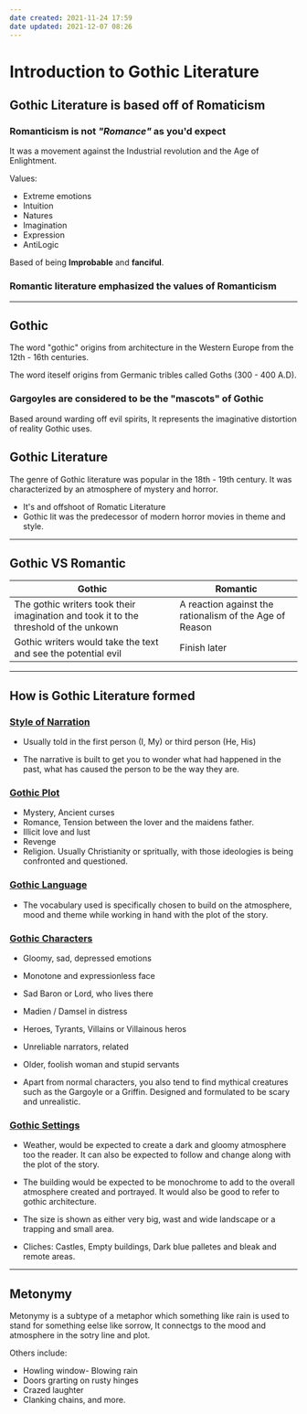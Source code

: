 ```yaml
---
date created: 2021-11-24 17:59
date updated: 2021-12-07 08:26
---
```


# Introduction to Gothic Literature

## Gothic Literature is based off of Romaticism

### Romanticism is not _"Romance"_ as you'd expect

It was a movement against the Industrial revolution and the Age of Enlightment.

Values:

- Extreme emotions
- Intuition
- Natures
- Imagination
- Expression
- AntiLogic

Based of being **Improbable** and **fanciful**.

### Romantic literature emphasized the values of Romanticism

---

## Gothic

The word "gothic" origins from architecture in the Western Europe from the 12th - 16th centuries.

The word iteself origins from Germanic tribles called Goths (300 - 400 A.D).

### Gargoyles are considered to be the "mascots" of Gothic

Based around warding off evil spirits, It represents the imaginative distortion of reality Gothic uses.

## Gothic Literature

The genre of Gothic literature was popular in the 18th - 19th century. It was characterized by an atmosphere of mystery and horror.

- It's and offshoot of Romatic Literature
- Gothic lit was the predecessor of modern horror movies in theme and style.

---

## Gothic VS Romantic

| Gothic                                                                               | Romantic                                                |
| ------------------------------------------------------------------------------------ | ------------------------------------------------------- |
| The gothic writers took their imagination and took it to the threshold of the unkown | A reaction against the rationalism of the Age of Reason |
| Gothic writers would take the text and see the potential evil                        | Finish later                                            |

---

## How is Gothic Literature formed

### <u>Style of Narration</u>

- Usually told in the first person (I, My) or third person (He, His)

- The narrative is built to get you to wonder what had happened in the past, what has caused the person to be the way they are.

### <u>Gothic Plot</u>

- Mystery, Ancient curses
- Romance, Tension between the lover and the maidens father.
- Illicit love and lust
- Revenge
- Religion. Usually Christianity or spritually, with those ideologies is being confronted and questioned.

### <u>Gothic Language</u>

- The vocabulary used is specifically chosen to build on the atmosphere, mood and theme while working in hand with the plot of the story.

### <u>Gothic Characters</u>

- Gloomy, sad, depressed emotions

- Monotone and expressionless face

- Sad Baron or Lord, who lives there

- Madien / Damsel in distress

- Heroes, Tyrants, Villains or Villainous heros

- Unreliable narrators, related

- Older, foolish woman and stupid servants

- Apart from normal characters, you also tend to find mythical creatures such as the Gargoyle or a Griffin. Designed and formulated to be scary and unrealistic.

### <u>Gothic Settings</u>

- Weather, would be expected to create a dark and gloomy atmosphere too the reader. It can also be expected to follow and change along with the plot of the story.

- The building would be expected to be monochrome to add to the overall atmosphere created and portrayed. It would also be good to refer to gothic architecture.

- The size is shown as either very big, wast and wide landscape or a trapping and small area.

- Cliches: Castles, Empty buildings, Dark blue palletes and bleak and remote areas.

---

## Metonymy

Metonymy is a subtype of a metaphor which something like rain is used to stand for something eelse like sorrow, It connectgs to the mood and atmosphere in the sotry line and plot.

Others include:

- Howling window- Blowing rain
- Doors grarting on rusty hinges
- Crazed laughter
- Clanking chains, and more.
